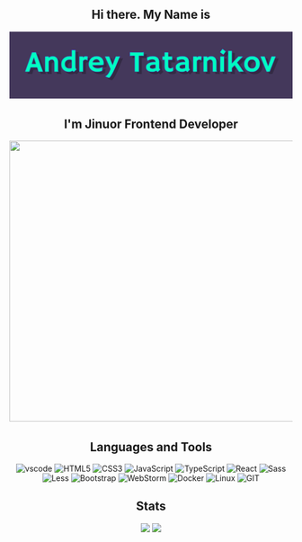  <div id="MyProfile" align="center">
    
## Hi there. My Name is



 

![Header](https://github.com/Andres-Tat/Andres-Tat/blob/main/assets/Header.png) 
 

## I'm Jinuor Frontend Developer

<img src="https://media.giphy.com/media/Ah3zHH7hvsSB2/giphy.gif" width="846" height="500">




## Languages and Tools


![vscode](https://img.shields.io/badge/-VSCode-090909?style=for-the-badge&logo=VisualStudio&logoColor=3aa3e9)
![HTML5](https://img.shields.io/badge/-HTML5-090909?style=for-the-badge&logo=html5&logoColor=e96e2e)
![CSS3](https://img.shields.io/badge/-CSS3-090909?style=for-the-badge&logo=CSS3&logoColor=254bdd)
![JavaScript](https://img.shields.io/badge/-JavaScript-090909?style=for-the-badge&logo=JavaScript&logoColor=efd81d)
![TypeScript](https://img.shields.io/badge/-TypeScript-090909?style=for-the-badge&logo=TypeScript&logoColor=2f74c0)
![React](https://img.shields.io/badge/-React-090909?style=for-the-badge&logo=React&logoColor=5ed3f3)
![Sass](https://img.shields.io/badge/-Sass-090909?style=for-the-badge&logo=Sass&logoColor=c76494)
![Less](https://img.shields.io/badge/-Less-090909?style=for-the-badge&logo=Less&logoColor=2c4d83)
![Bootstrap](https://img.shields.io/badge/-Bootstrap-090909?style=for-the-badge&logo=Bootstrap&logoColor=7811f2)
![WebStorm](https://img.shields.io/badge/-WebStorm-090909?style=for-the-badge&logo=WebStorm&logoColor=f3f3f3)
![Docker](https://img.shields.io/badge/-Docker-090909?style=for-the-badge&logo=Docker&logoColor=2496ed)
![Linux](https://img.shields.io/badge/-Linux-090909?style=for-the-badge&logo=Linux&logoColor=f7b614)
![GIT](https://img.shields.io/badge/-GIT-090909?style=for-the-badge&logo=GIT&logoColor=e84e31)





## Stats


![](http://github-profile-summary-cards.vercel.app/api/cards/repos-per-language?username=Andres-Tat&theme=aura_dark) 
![](http://github-profile-summary-cards.vercel.app/api/cards/most-commit-language?username=Andres-Tat&theme=aura_dark)




</div>




